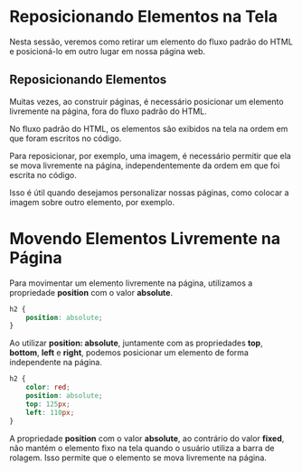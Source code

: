 # Reposicionando Elementos na Tela

Nesta sessão, veremos como retirar um elemento do fluxo padrão do HTML e 
posicioná-lo em outro lugar em nossa página web.

## Reposicionando Elementos

Muitas vezes, ao construir páginas, é necessário posicionar um elemento 
livremente na página, fora do fluxo padrão do HTML.

No fluxo padrão do HTML, os elementos são exibidos na tela na ordem em 
que foram escritos no código.

Para reposicionar, por exemplo, uma imagem, é necessário permitir que ela 
se mova livremente na página, independentemente da ordem em que foi escrita no código.

Isso é útil quando desejamos personalizar nossas páginas, como colocar a 
imagem sobre outro elemento, por exemplo.

# Movendo Elementos Livremente na Página

Para movimentar um elemento livremente na página, utilizamos a propriedade 
**position** com o valor **absolute**.

```css
h2 {
    position: absolute;
}
```

Ao utilizar **position: absolute**, juntamente com as propriedades **top**, 
**bottom**, **left** e **right**, podemos posicionar um elemento de forma independente na página.

```css
h2 {
    color: red;
    position: absolute;
    top: 125px;
    left: 110px;
}
```

A propriedade **position** com o valor **absolute**, ao contrário do valor 
**fixed**, não mantém o elemento fixo na tela quando o usuário utiliza a 
barra de rolagem. Isso permite que o elemento se mova livremente na página.
